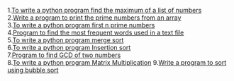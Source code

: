 1.<a href="http://ebootathon.com/labs/beta/csit/PythonProgrammingLab/exp1/">To write a python program find the maximum of a list of numbers</a><br>
2.<a href="http://ebootathon.com/labs/beta/csit/PythonProgrammingLab/exp2/">Write a program to print the prime numbers from an array</a><br>
3.<a href="http://ebootathon.com/labs/beta/csit/PythonProgrammingLab/exp5/">To write a python program first n prime numbers</a><br>
4.<a href="http://ebootathon.com/labs/beta/csit/PythonProgrammingLab/exp6/">Program to find the most frequent words used in a text file</a><br>
5.<a href="#">To write a python program merge sort</a><br>
6.<a href="#">To write a python program Insertion sort</a><br>
7.<a href="http://ebootathon.com/labs/beta/csit/PythonProgrammingLab/exp8/">Program to find GCD of two numbers</a><br>
8.<a href="http://ebootathon.com/labs/beta/csit/PythonProgrammingLab/exp9/">To write a python program Matrix Multiplication</a>
9.<a href="http://ebootathon.com/labs/beta/csit/PythonProgrammingLab/exp3/">Write a program to sort using bubble sort</a><br>
